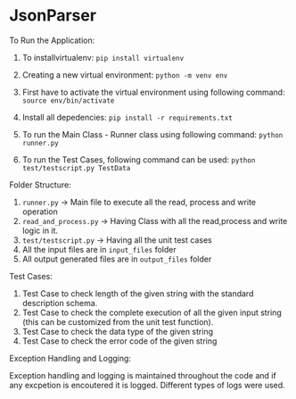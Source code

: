 # JsonParser

To Run the Application:

1. To installvirtualenv: `pip install virtualenv`

2. Creating a new virtual environment: `python -m venv env`

3. First have to activate the virtual environment using following command:
   `source env/bin/activate`

4. Install all depedencies:
	`pip install -r requirements.txt`

3. To run the Main Class - Runner class using following command:
	`python runner.py`

4. To run the Test Cases, following command can be used:
	`python test/testscript.py TestData`


Folder Structure:

1. `runner.py` -> Main file to execute all the read, process and write operation
2. `read_and_process.py` -> Having Class with all the read,process and write logic in it.
3. `test/testscript.py` -> Having all the unit test cases
4. All the input files are in `input_files` folder
5. All output generated files are in `output_files` folder


Test Cases:

1. Test Case to check length of the given string with the standard description schema.
2. Test Case to check the complete execution of all the given input string (this can be customized from the unit test function).
3. Test Case to check the data type of the given string
4. Test Case to check the error code of the given string

Exception Handling and Logging:

Exception handling and logging is maintained throughout the code and if any excpetion is encoutered it is logged. Different types of logs were used.